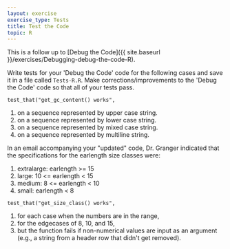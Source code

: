 ```yaml
---
layout: exercise
exercise_type: Tests
title: Test the Code
topic: R
---
```


This is a follow up to [Debug the Code]({{ site.baseurl }}/exercises/Debugging-debug-the-code-R).

Write tests for your 'Debug the Code' code for the following cases and save it in a 
file called `Tests-R.R`. Make corrections/improvements to the 'Debug the Code' code 
so that all of your tests pass.

`test_that("get_gc_content() works",`

1.  on a sequence represented by upper case string.
2.  on a sequence represented by lower case string.
3.  on a sequence represented by mixed case string.
4.  on a sequence represented by multiline string.

In an email accompanying your "updated" code, Dr. Granger indicated that
the specifications for the earlength size classes were:

1.  extralarge: earlength >= 15
2.  large: 10 <= earlength < 15
3.  medium: 8 <= earlength < 10
4.  small: earlength < 8

`test_that("get_size_class() works",`

1.  for each case when the numbers are in the range,
2.  for the edgecases of 8, 10, and 15,
3.  but the function fails if non-numerical values are input as an argument
    (e.g., a string from a header row that didn't get removed).

